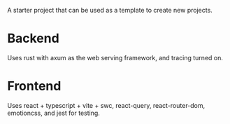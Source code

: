 A starter project that can be used as a template to create new projects.

# Backend

Uses rust with axum as the web serving framework, and tracing turned on.

# Frontend

Uses react + typescript + vite + swc, react-query, react-router-dom, emotioncss, and jest for testing.

